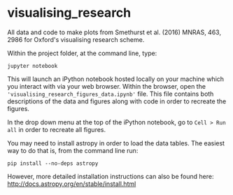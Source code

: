 # visualising_research
All data and code to make plots from Smethurst et al. (2016) MNRAS, 463, 2986 for Oxford's visualising research scheme. 

Within the project folder, at the command line, type:
 
    jupyter notebook

This will launch an iPython notebook hosted locally on your machine which you interact with via your web browser. Within the browser, open the ```'visualising_research_figures_data.ipynb'``` file. This file contains both descriptions of the data and figures along with code in order to recreate the figures. 

In the drop down menu at the top of the iPython notebook, go to ```Cell > Run all``` in order to recreate all figures. 

You may need to install astropy in order to load the data tables. The easiest way to do that is, from the command line run:

    pip install --no-deps astropy

However, more detailed installation instructions can also be found here: http://docs.astropy.org/en/stable/install.html
